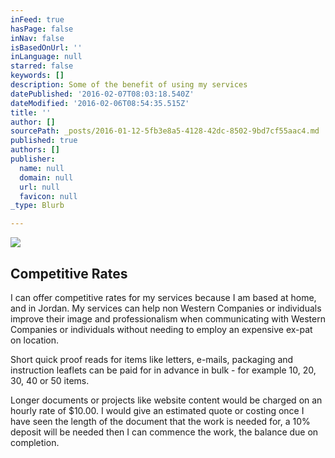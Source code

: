 ```yaml
---
inFeed: true
hasPage: false
inNav: false
isBasedOnUrl: ''
inLanguage: null
starred: false
keywords: []
description: Some of the benefit of using my services
datePublished: '2016-02-07T08:03:18.540Z'
dateModified: '2016-02-06T08:54:35.515Z'
title: ''
author: []
sourcePath: _posts/2016-01-12-5fb3e8a5-4128-42dc-8502-9bd7cf55aac4.md
published: true
authors: []
publisher:
  name: null
  domain: null
  url: null
  favicon: null
_type: Blurb

---
```

![](https://s3-us-west-2.amazonaws.com/the-grid-img/p/9359362bfff41a1d3e2534b3f3140f47e5e21eac.jpg)

## Competitive Rates

I can offer competitive rates for my services because I am based at home, and in Jordan. My services can help non Western Companies or individuals improve their image and professionalism when communicating with Western Companies or individuals without needing to employ an expensive ex-pat on location.

Short quick proof reads for items like letters, e-mails, packaging and instruction leaflets can be paid for in advance in bulk - for example 10, 20, 30, 40 or 50 items. 

Longer documents or projects like website content would be charged on an hourly rate of $10.00\. I would give an estimated quote or costing once I have seen the length of the document that the work is needed for, a 10% deposit will be needed then I can commence the work, the balance due on completion.